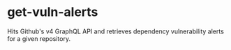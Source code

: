# get-vuln-alerts
Hits Github's v4 GraphQL API and retrieves dependency vulnerability alerts for a given repository.

